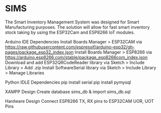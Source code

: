 # SIMS
The Smart Inventory Management  System was designed for Smart Manufacturing purposes. The solution will allow for fast smart inventory stock taking by using the ESP32Cam and ESP8266 IoT modules.

Arduino IDE Dependencies
Install Boards Manager > ESP32CAM via https://raw.githubusercontent.com/espressif/arduino-esp32/gh-pages/package_esp32_index.json
Install Boards Manager > ESP8266 via https://arduino.esp8266.com/stable/package_esp8266com_index.json
Download and add ESP32QRCodeReader library via Sketch > Include Library > Add .zip
Install SoftwareSerial library via Sketch > Include Library > Manage Libraries

Python IDLE Dependencies
pip install serial
pip install pymysql

XAMPP Design
Create database sims_db & import sims_db.sql

Hardware Design
Connect ESP8266 TX, RX pins to ESP32CAM UOR, UOT Pins
